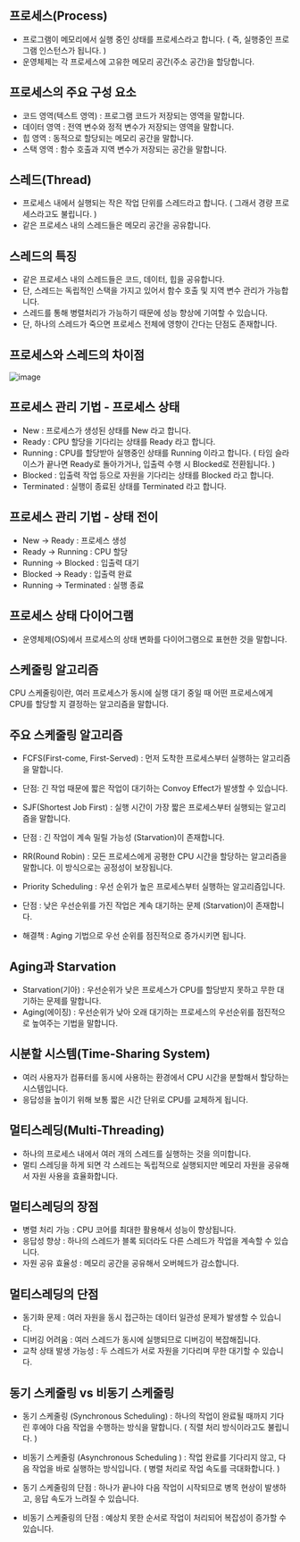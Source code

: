 프로세스(Process)
-------------------------------------
- 프로그램이 메모리에서 실행 중인 상태를 프로세스라고 합니다. ( 즉, 실행중인 프로그램 인스턴스가 됩니다. )
- 운영체제는 각 프로세스에 고유한 메모리 공간(주소 공간)을 할당합니다.

프로세스의 주요 구성 요소
----------------------------------------
- 코드 영역(텍스트 영역) : 프로그램 코드가 저장되는 영역을 말합니다.
- 데이터 영역 : 전역 변수와 정적 변수가 저장되는 영역을 말합니다.
- 힙 영역 : 동적으로 할당되는 메모리 공간을 말합니다.
- 스택 영역 : 함수 호출과 지역 변수가 저장되는 공간을 말합니다.

스레드(Thread)
-----------------------------------------
- 프로세스 내에서 실행되는 작은 작업 단위를 스레드라고 합니다. ( 그래서 경량 프로세스라고도 불립니다. )
- 같은 프로세스 내의 스레드들은 메모리 공간을 공유합니다.

스레드의 특징
------------------------------------------
- 같은 프로세스 내의 스레드들은 코드, 데이터, 힙을 공유합니다.
- 단, 스레드는 독립적인 스택을 가지고 있어서 함수 호출 및 지역 변수 관리가 가능합니다.
- 스레드를 통해 병렬처리가 가능하기 때문에 성능 향상에 기여할 수 있습니다.
- 단, 하나의 스레드가 죽으면 프로세스 전체에 영향이 간다는 단점도 존재합니다.

프로세스와 스레드의 차이점
-----------------------------------------------
![image](https://github.com/user-attachments/assets/c61ff61d-df29-46f3-b31d-eea4d9f24e51)

프로세스 관리 기법 - 프로세스 상태
------------------------------------------------
- New : 프로세스가 생성된 상태를 New 라고 합니다.
- Ready : CPU 할당을 기다리는 상태를 Ready 라고 합니다.
- Running : CPU를 할당받아 실행중인 상태를 Running 이라고 합니다. ( 타임 슬라이스가 끝나면 Ready로 돌아가거나, 입출력 수행 시 Blocked로 전환됩니다. )
- Blocked : 입출력 작업 등으로 자원을 기다리는 상태를 Blocked 라고 합니다.
- Terminated : 실행이 종료된 상태를 Terminated 라고 합니다.

프로세스 관리 기법 - 상태 전이
---------------------------------------------
- New -> Ready : 프로세스 생성
- Ready -> Running : CPU 할당
- Running -> Blocked : 입출력 대기
- Blocked -> Ready : 입출력 완료
- Running -> Terminated : 실행 종료

프로세스 상태 다이어그램
-----------------------------------------
- 운영체제(OS)에서 프로세스의 상태 변화를 다이어그램으로 표현한 것을 말합니다.

스케줄링 알고리즘
-------------------------------------------------
CPU 스케줄링이란, 여러 프로세스가 동시에 실행 대기 중일 때 어떤 프로세스에게 CPU를 할당할 지 결정하는 알고리즘을 말합니다.

주요 스케줄링 알고리즘
---------------------------------------------------
- FCFS(First-come, First-Served) : 먼저 도착한 프로세스부터 실행하는 알고리즘을 말합니다.
- 단점: 긴 작업 때문에 짧은 작업이 대기하는 Convoy Effect가 발생할 수 있습니다.

- SJF(Shortest Job First) : 실행 시간이 가장 짧은 프로세스부터 실행되는 알고리즘을 말합니다.
- 단점 : 긴 작업이 계속 밀릴 가능성 (Starvation)이 존재합니다.

- RR(Round Robin) : 모든 프로세스에게 공평한 CPU 시간을 할당하는 알고리즘을 말합니다. 이 방식으로는 공정성이 보장됩니다.

- Priority Scheduling : 우선 순위가 높은 프로세스부터 실행하는 알고리즘입니다.
- 단점 : 낮은 우선순위를 가진 작업은 계속 대기하는 문제 (Starvation)이 존재합니다.
- 해결책 : Aging 기법으로 우선 순위를 점진적으로 증가시키면 됩니다.

Aging과 Starvation
-------------------------------------------------------
- Starvation(기아) : 우선순위가 낮은 프로세스가 CPU를 할당받지 못하고 무한 대기하는 문제를 말합니다.
- Aging(에이징) : 우선순위가 낮아 오래 대기하는 프로세스의 우선순위를 점진적으로 높여주는 기법을 말합니다.

시분할 시스템(Time-Sharing System)
----------------------------------------------------------
- 여러 사용자가 컴퓨터를 동시에 사용하는 환경에서 CPU 시간을 분할해서 할당하는 시스템입니다.
- 응답성을 높이기 위해 보통 짧은 시간 단위로 CPU를 교체하게 됩니다.

멀티스레딩(Multi-Threading)
---------------------------------------------------------
- 하나의 프로세스 내에서 여러 개의 스레드를 실행하는 것을 의미합니다.
- 멀티 스레딩을 하게 되면 각 스레드는 독립적으로 실행되지만 메모리 자원을 공유해서 자원 사용을 효율화합니다.

멀티스레딩의 장점
------------------------------------------------------
- 병렬 처리 가능 : CPU 코어를 최대한 활용해서 성능이 향상됩니다.
- 응답성 향상 : 하나의 스레드가 블록 되더라도 다른 스레드가 작업을 계속할 수 있습니다.
- 자원 공유 효율성 : 메모리 공간을 공유해서 오버헤드가 감소합니다.

멀티스레딩의 단점
----------------------------------------------------
- 동기화 문제 : 여러 자원을 동시 접근하는 데이터 일관성 문제가 발생할 수 있습니다.
- 디버깅 어려움 : 여러 스레드가 동시에 실행되므로 디버깅이 복잡해집니다.
- 교착 상태 발생 가능성 : 두 스레드가 서로 자원을 기다리며 무한 대기할 수 있습니다.

동기 스케줄링 vs 비동기 스케줄링 
-------------------------------------------
- 동기 스케줄링 (Synchronous Scheduling) : 하나의 작업이 완료될 때까지 기다린 후에야 다음 작업을 수행하는 방식을 말합니다. ( 직렬 처리 방식이라고도 불립니다. )
- 비동기 스케줄링 (Asynchronous Scheduling ) : 작업 완료를 기다리지 않고, 다음 작업을 바로 실행하는 방식입니다. ( 병렬 처리로 작업 속도를 극대화합니다. )

- 동기 스케줄링의 단점 : 하나가 끝나야 다음 작업이 시작되므로 병목 현상이 발생하고, 응답 속도가 느려질 수 있습니다.
- 비동기 스케줄링의 단점 : 예상치 못한 순서로 작업이 처리되어 복잡성이 증가할 수 있습니다.
